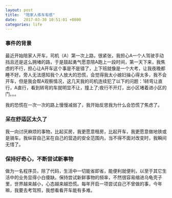 ```yaml
---
layout: post
title:  "陪家人练车有感"
date:   2017-03-30 10:51:01 +0800
categories: life
---
```

### 事件的背景
最近开始陪家人开车，司机（A）第一次上路，很紧张，我担心A一个人驾驶手动挡且还是这么拥堵的路，于是鼓起勇气愿意陪A跑上一段时间，第一天下来，我焦虑的不行，担心让A开车这个事是不是错了，上下班就像是一个大考，让我夜晚都睡不好。旁人无法感知我个人放大的恐慌，会觉得我太小媳妇操心得太多，我不会开车，但是我会帮A观察情况，这几天我的司机连续犯了以下的问题：1转弯让直行，A直行，看到转弯的车就明显不让，撞上了;夜行不开灯，出小区堵着进小区的门。。。

我的恐慌在一次一次的路上慢慢减弱了，我开始反思我为什么会恐慌了焦虑了。


### 呆在舒适区太久了
我一向讨厌麻烦的事物，比起买房，我更愿意租房，比起开车，我更愿意做地铁或是骑车。我纵容自己呆在自己的营造的安全范围内，当不得不面对改变时，我瞬间无惜了。

### 保持好奇心，不断尝试新事物
做为一名程序员，除了代码，生活中一切能省即省，能便利就便利，以至于其它生活中的业务显得小白傻缺。保持尝试新鲜事物的频率，不然很容易缩进乌龟壳子里，世界越来越小，心态越来越恐慌。每年开启一项尝试自己不曾做的事，今年嘛，我要去考驾照，我想看看开车能有多难。
